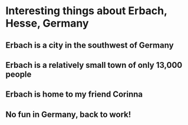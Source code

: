 # Interesting things about Erbach, Hesse, Germany

## Erbach is a city in the southwest of Germany

## Erbach is a relatively small town of only 13,000 people

## Erbach is home to my friend Corinna

## No fun in Germany, back to work!
